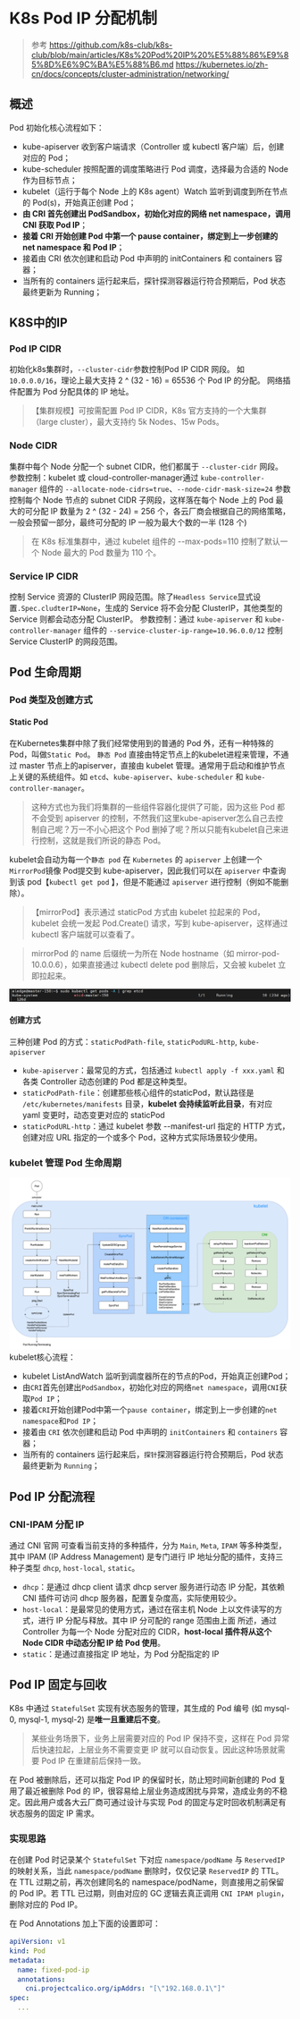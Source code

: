 # K8s Pod IP 分配机制
> 参考
https://github.com/k8s-club/k8s-club/blob/main/articles/K8s%20Pod%20IP%20%E5%88%86%E9%85%8D%E6%9C%BA%E5%88%B6.md
https://kubernetes.io/zh-cn/docs/concepts/cluster-administration/networking/


## 概述
Pod 初始化核心流程如下：
- kube-apiserver 收到客户端请求（Controller 或 kubectl 客户端）后，创建对应的 Pod；
- kube-scheduler 按照配置的调度策略进行 Pod 调度，选择最为合适的 Node 作为目标节点；
- kubelet（运行于每个 Node 上的 K8s agent）Watch 监听到调度到所在节点的 Pod(s)，开始真正创建 Pod；
- **由 CRI 首先创建出 PodSandbox，初始化对应的网络 net namespace，调用 CNI 获取 Pod IP**；
- **接着 CRI 开始创建 Pod 中第一个 pause container，绑定到上一步创建的 net namespace 和 Pod IP**；
- 接着由 CRI 依次创建和启动 Pod 中声明的 initContainers 和 containers 容器；
- 当所有的 containers 运行起来后，探针探测容器运行符合预期后，Pod 状态最终更新为 Running；

## K8S中的IP
### Pod IP CIDR
初始化k8s集群时，`--cluster-cidr`参数控制Pod IP CIDR 网段。
如`10.0.0.0/16`，理论上最大支持 2 ^ (32 - 16) = 65536 个 Pod IP 的分配。
网络插件配置为 Pod 分配具体的 IP 地址。
> 【集群规模】可按需配置 Pod IP CIDR，K8s 官方支持的一个大集群（large cluster），最大支持约 5k Nodes、15w Pods。

### Node CIDR
集群中每个 Node 分配一个 subnet CIDR，他们都属于 `--cluster-cidr` 网段。
参数控制：kubelet 或 cloud-controller-manager通过 `kube-controller-manager` 组件的 `--allocate-node-cidrs=true`、`--node-cidr-mask-size=24` 参数控制每个 Node 节点的 subnet CIDR 子网段，这样落在每个 Node 上的 Pod 最大的可分配 IP 数量为 2 ^ (32 - 24) = 256 个，各云厂商会根据自己的网络策略，一般会预留一部分，最终可分配的 IP 一般为最大个数的一半 (128 个)
> 在 K8s 标准集群中，通过 kubelet 组件的 --max-pods=110 控制了默认一个 Node 最大的 Pod 数量为 110 个。

### Service IP CIDR
控制 Service 资源的 ClusterIP 网段范围。除了`Headless Service`显式设置`.Spec.cludterIP=None`，生成的 Service 将不会分配 ClusterIP，其他类型的 Service 则都会动态分配 ClusterIP。
参数控制：通过 `kube-apiserver` 和 `kube-controller-manager` 组件的 `--service-cluster-ip-range=10.96.0.0/12` 控制 Service ClusterIP 的网段范围。

## Pod 生命周期
### Pod 类型及创建方式
#### Static Pod
在Kubernetes集群中除了我们经常使用到的普通的 Pod 外，还有一种特殊的 Pod，叫做`Static Pod`。
`静态 Pod` 直接由特定节点上的kubelet进程来管理，不通过 master 节点上的apiserver，直接由 kubelet 管理。通常用于启动和维护节点上关键的系统组件。如 `etcd`、`kube-apiserver`、`kube-scheduler` 和 `kube-controller-manager`。

> 这种方式也为我们将集群的一些组件容器化提供了可能，因为这些 Pod 都不会受到 apiserver 的控制，不然我们这里kube-apiserver怎么自己去控制自己呢？万一不小心把这个 Pod 删掉了呢？所以只能有kubelet自己来进行控制，这就是我们所说的静态 Pod。

kubelet会自动为每一个`静态 pod` 在 `Kubernetes` 的 `apiserver` 上创建一个`MirrorPod`镜像 Pod提交到 kube-apiserver，因此我们可以在 `apiserver` 中查询到该 pod【`kubectl get pod` 】，但是不能通过 `apiserver` 进行控制（例如不能删除）。
> 【mirrorPod】表示通过 staticPod 方式由 kubelet 拉起来的 Pod，kubelet 会统一发起 Pod.Create() 请求，写到 kube-apiserver，这样通过 kubectl 客户端就可以查看了。

> mirrorPod 的 name 后缀统一为所在 Node hostname（如 mirror-pod-10.0.0.6），如果直接通过 kubectl delete pod 删除后，又会被 kubelet 立即拉起来。

![alt text](img/image-1.png)

#### 创建方式
三种创建 Pod 的方式：`staticPodPath-file`, `staticPodURL-http`, `kube-apiserver`
- `kube-apiserver`：最常见的方式，包括通过 `kubectl apply -f xxx.yaml` 和各类 Controller 动态创建的 Pod 都是这种类型。
- `staticPodPath-file`：创建那些核心组件的staticPod，默认路径是 `/etc/kubernetes/manifests` 目录，**kubelet 会持续监听此目录**，有对应 yaml 变更时，动态变更对应的 staticPod
- `staticPodURL-http`：通过 kubelet 参数 --manifest-url 指定的 HTTP 方式，创建对应 URL 指定的一个或多个 Pod，这种方式实际场景较少使用。

### kubelet 管理 Pod 生命周期
![alt text](img/image-2.png)
kubelet核心流程：
- kubelet ListAndWatch 监听到调度器所在的节点的Pod，开始真正创建Pod；
- 由`CRI`首先创建出`PodSandbox`，初始化对应的网络`net namespace`，调用`CNI`获取`Pod IP`；
- 接着`CRI`开始创建Pod中第一个`pause container`，绑定到上一步创建的`net namespace`和`Pod IP`；
- 接着由 `CRI` 依次创建和启动 Pod 中声明的 `initContainers` 和 `containers` 容器；
- 当所有的 containers 运行起来后，`探针`探测容器运行符合预期后，Pod 状态最终更新为 `Running`；


## Pod IP 分配流程
### CNI-IPAM 分配 IP
通过 CNI 官网 可查看当前支持的多种插件，分为 `Main`, `Meta`, `IPAM` 等多种类型，其中 IPAM (IP Address Management) 是专门进行 IP 地址分配的插件，支持三种子类型 `dhcp`, `host-local`, `static`。
- `dhcp`：是通过 dhcp client 请求 dhcp server 服务进行动态 IP 分配，其依赖 CNI 插件可访问 dhcp 服务器，配置复杂度高，实际使用较少。
- `host-local`：是最常见的使用方式，通过在宿主机 Node 上以文件读写的方式，进行 IP 分配与释放。其中 IP 分可配的 range 范围由上面 所述，通过 Controller 为每一个 Node 分配对应的 CIDR，**host-local 插件将从这个 Node CIDR 中动态分配 IP 给 Pod 使用**。
- `static`：是通过直接指定 IP 地址，为 Pod 分配指定的 IP

## Pod IP 固定与回收
K8s 中通过 `StatefulSet` 实现有状态服务的管理，其生成的 Pod 编号 (如 mysql-0, mysql-1, mysql-2) 是**唯一且重建后不变**。
> 某些业务场景下，业务上层需要对应的 Pod IP 保持不变，这样在 Pod 异常后快速拉起，上层业务不需要变更 IP 就可以自动恢复。因此这种场景就需要 Pod IP 在重建前后保持一致。

在 Pod 被删除后，还可以指定 Pod IP 的保留时长，防止短时间新创建的 Pod 复用了最近被删除 Pod 的 IP，很容易给上层业务造成困扰与异常，造成业务的不稳定。因此用户或各大云厂商可通过设计与实现 Pod 的固定与定时回收机制满足有状态服务的固定 IP 需求。

### 实现思路
在创建 Pod 时记录某个 `StatefulSet` 下对应 `namespace/podName` 与 `ReservedIP` 的映射关系，当此 `namespace/podName` 删除时，仅仅记录 `ReservedIP` 的 TTL。在 TTL 过期之前，再次创建同名的 namespace/podName，则直接用之前保留的 Pod IP。若 TTL 已过期，则由对应的 GC 逻辑去真正调用 `CNI IPAM plugin`，删除对应的 Pod IP。

在 Pod Annotations 加上下面的设置即可：
```yaml
apiVersion: v1
kind: Pod
metadata:
  name: fixed-pod-ip
  annotations:
    cni.projectcalico.org/ipAddrs: "[\"192.168.0.1\"]"
spec:
  ...
```